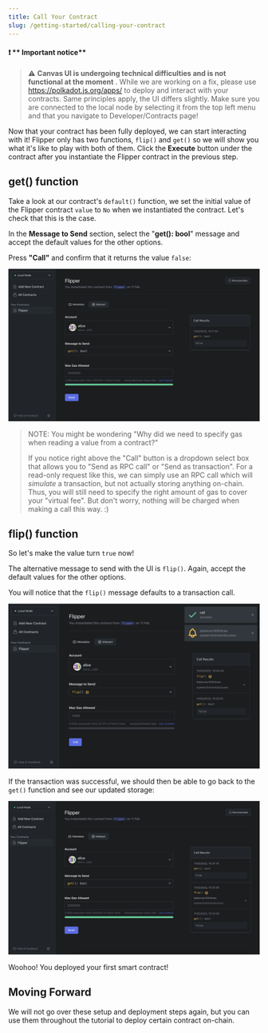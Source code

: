 ```yaml
---
title: Call Your Contract
slug: /getting-started/calling-your-contract
---
```


#### :heavy_exclamation_mark: ** Important notice** 
> :warning: **Canvas UI is undergoing technical difficulties and is not functional at the moment** .
> While we are working on a fix, please use https://polkadot.js.org/apps/ to deploy and interact with your contracts. Same principles apply, the UI differs slightly. 
> Make sure you are connected to the local node by selecting it from the top left menu and that you navigate to Developer/Contracts page!

Now that your contract has been fully deployed, we can start interacting with it! Flipper only has
two functions, `flip()` and `get()` so we will show you what it's like to play with both of them.
Click the **Execute** button under the contract after you instantiate the Flipper contract in the
previous step.

## get() function

Take a look at our contract's `default()` function, we set the initial value of the Flipper contract
`value` to `No` when we instantiated the contract. Let's check that this is the case.

In the **Message to Send** section, select the "**get(): bool**" message and accept the default
values for the other options.

Press **"Call"** and confirm that it returns the value `false`:

![An image of Flipper RPC call with false](./assets/flipper-false.png)

> NOTE: You might be wondering "Why did we need to specify gas when reading a value from a contract?"
>
> If you notice right above the "Call" button is a dropdown select box that allows you to "Send as RPC call" or "Send as transaction". For a read-only request like this, we can simply use an RPC call which will _simulate_ a transaction, but not actually storing anything on-chain. Thus, you will still need to specify the right amount of gas to cover your "virtual fee". But don't worry, nothing will be charged when making a call this way. :)

## flip() function

So let's make the value turn `true` now!

The alternative message to send with the UI is `flip()`. Again, accept the default values for the other options.

You will notice that the `flip()` message defaults to a transaction call.

![An image of a Flipper transaction](./assets/send-as-transaction.png)

If the transaction was successful, we should then be able to go back to the `get()` function and see our updated storage:

![An image of Flipper RPC call with true](./assets/flipper-true.png)

Woohoo! You deployed your first smart contract!

## Moving Forward

We will not go over these setup and deployment steps again, but you can use them throughout the
tutorial to deploy certain contract on-chain.
